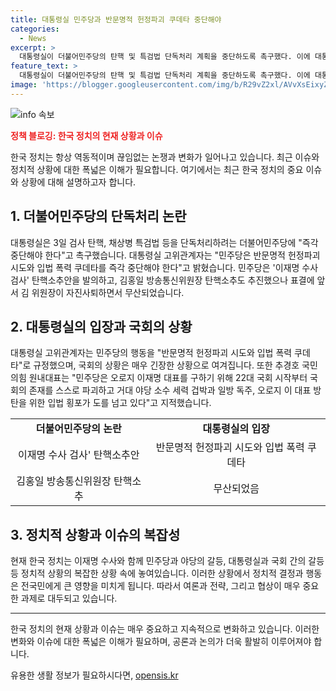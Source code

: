 ```yaml
---
title: 대통령실 민주당과 반문명적 헌정파괴 쿠데타 중단해야
categories:
  - News
excerpt: >
  대통령실이 더불어민주당의 탄핵 및 특검법 단독처리 계획을 중단하도록 촉구했다. 이에 대통령실과 야당 간 갈등이 고조되고 있는 가운데 국회에서의 현안 논의가 활발해지고 있다. 특히 국민의힘은 민주당의 이재명 대표를 구하기 위한 행동으로 인해 국회의 존재를 파괴하고 있다고 비판했다. 이에 대한 대통령실의 입장과 국회 내 갈등에 주목된다.
feature_text: >
  대통령실이 더불어민주당의 탄핵 및 특검법 단독처리 계획을 중단하도록 촉구했다. 이에 대통령실과 야당 간 갈등이 고조되고 있는 가운데 국회에서의 현안 논의가 활발해지고 있다. 특히 국민의힘은 민주당의 이재명 대표를 구하기 위한 행동으로 인해 국회의 존재를 파괴하고 있다고 비판했다. 이에 대한 대통령실의 입장과 국회 내 갈등에 주목된다.
image: 'https://blogger.googleusercontent.com/img/b/R29vZ2xl/AVvXsEixyZcFfHzMRdzZMjFBmAUKJYCLCGyLL1o632UiGVXcaFdKo_bkvkuCioo0uUKlGfBVcT3P84aROyZIXSBEx3Aw5nCQ3pTgDom1WDC4m8eifvWiAmWEEVb4x6G_l8C0QH225ldMjyaFvpxGEBGNO37VmDTDMHGhJPq73UglMfDca1-0aw/s1600/blogspot.png'
---
```


<p><img src="https://blogger.googleusercontent.com/img/b/R29vZ2xl/AVvXsEixyZcFfHzMRdzZMjFBmAUKJYCLCGyLL1o632UiGVXcaFdKo_bkvkuCioo0uUKlGfBVcT3P84aROyZIXSBEx3Aw5nCQ3pTgDom1WDC4m8eifvWiAmWEEVb4x6G_l8C0QH225ldMjyaFvpxGEBGNO37VmDTDMHGhJPq73UglMfDca1-0aw/s1600/blogspot.png" alt="info 속보" /></p>

<p><b><span style="color: #ee2323;">정책 블로깅: 한국 정치의 현재 상황과 이슈</span></b></p>

<p data-ke-size="size16">한국 정치는 항상 역동적이며 끊임없는 논쟁과 변화가 일어나고 있습니다. 최근 이슈와 정치적 상황에 대한 폭넓은 이해가 필요합니다. 여기에서는 최근 한국 정치의 중요 이슈와 상황에 대해 설명하고자 합니다.</p>

<h2 data-ke-size="size26">1. 더불어민주당의 단독처리 논란</h2>

<p data-ke-size="size16">대통령실은 3일 검사 탄핵, 채상병 특검법 등을 단독처리하려는 더불어민주당에 "즉각 중단해야 한다"고 촉구했습니다. 대통령실 고위관계자는 "민주당은 반문명적 헌정파괴 시도와 입법 폭력 쿠데타를 즉각 중단해야 한다"고 밝혔습니다. 민주당은 '이재명 수사 검사' 탄핵소추안을 발의하고, 김홍일 방송통신위원장 탄핵소추도 추진했으나 표결에 앞서 김 위원장이 자진사퇴하면서 무산되었습니다.</p>

<h2 data-ke-size="size26">2. 대통령실의 입장과 국회의 상황</h2>

<p data-ke-size="size16">대통령실 고위관계자는 민주당의 행동을 "반문명적 헌정파괴 시도와 입법 폭력 쿠데타"로 규정했으며, 국회의 상황은 매우 긴장한 상황으로 여겨집니다. 또한 추경호 국민의힘 원내대표는 "민주당은 오로지 이재명 대표를 구하기 위해 22대 국회 시작부터 국회의 존재를 스스로 파괴하고 거대 야당 소수 세력 겁박과 일방 독주, 오로지 이 대표 방탄을 위한 입법 횡포가 도를 넘고 있다"고 지적했습니다.</p>

<table>
  <tr>
    <td style="text-align: center; height: 17px;"><b>더불어민주당의 논란</b></td>
    <td style="text-align: center; height: 17px;"><b>대통령실의 입장</b></td>
  </tr>
  <tr>
    <td style="text-align: center; height: 17px;">이재명 수사 검사' 탄핵소추안</td>
    <td style="text-align: center; height: 17px;">반문명적 헌정파괴 시도와 입법 폭력 쿠데타</td>
  </tr>
  <tr>
    <td style="text-align: center; height: 17px;">김홍일 방송통신위원장 탄핵소추</td>
    <td style="text-align: center; height: 17px;">무산되었음</td>
  </tr>
</table>

<h2 data-ke-size="size26">3. 정치적 상황과 이슈의 복잡성</h2>

<p data-ke-size="size16">현재 한국 정치는 이재명 수사와 함께 민주당과 야당의 갈등, 대통령실과 국회 간의 갈등 등 정치적 상황의 복잡한 상황 속에 놓여있습니다. 이러한 상황에서 정치적 결정과 행동은 전국민에게 큰 영향을 미치게 됩니다. 따라서 여론과 전략, 그리고 협상이 매우 중요한 과제로 대두되고 있습니다.</p>

<hr>

<p data-ke-size="size16">한국 정치의 현재 상황과 이슈는 매우 중요하고 지속적으로 변화하고 있습니다. 이러한 변화와 이슈에 대한 폭넓은 이해가 필요하며, 공론과 논의가 더욱 활발히 이루어져야 합니다.</p>
유용한 생활 정보가 필요하시다면, <a href="https://opensis.kr" rel="dofollow">opensis.kr</a>


